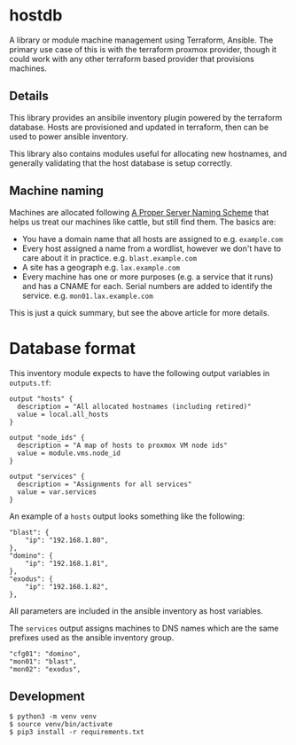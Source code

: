 # hostdb

A library or module machine management using Terraform, Ansible. The primary use case
of this is with the terraform proxmox provider, though it could work with any other
terraform based provider that provisions machines.

## Details

This library provides an ansibile inventory plugin powered by the terraform database. Hosts
are provisioned and updated in terraform, then can be used to power ansible inventory.

This library also contains modules useful for allocating new hostnames, and generally validating
that the host database is setup correctly.

## Machine naming

Machines are allocated following [A Proper Server Naming Scheme](https://mnx.io/blog/a-proper-server-naming-scheme/) that helps us treat our machines like cattle, but still find them. The basics are:

  - You have a domain name that all hosts are assigned to e.g. `example.com`
  - Every host assigned a name from a wordlist, however we don't have to care about it in practice. e.g.  `blast.example.com`
  - A site has a geograph e.g. `lax.example.com`
  - Every machine has one or more purposes (e.g. a service that it runs) and has a CNAME for each. Serial numbers are
    added to identify the service. e.g. `mon01.lax.example.com`

This is just a quick summary, but see the above article for more details.

# Database format

This inventory module expects to have the following output variables in `outputs.tf`:

```
output "hosts" {
  description = "All allocated hostnames (including retired)"
  value = local.all_hosts
}

output "node_ids" {
  description = "A map of hosts to proxmox VM node ids"
  value = module.vms.node_id
}

output "services" {
  description = "Assignments for all services"
  value = var.services
}
```

An example of a `hosts` output looks something like the following:
```
"blast": {
    "ip": "192.168.1.80",
},
"domino": {
    "ip": "192.168.1.81",
},
"exodus": {
    "ip": "192.168.1.82",
},
```

All parameters are included in the ansible inventory as host variables.

The `services` output assigns machines to DNS names which are the same
prefixes used as the ansible inventory group.
```
"cfg01": "domino",
"mon01": "blast",
"mon02": "exodus",
```

## Development

```
$ python3 -m venv venv
$ source venv/bin/activate
$ pip3 install -r requirements.txt
```
